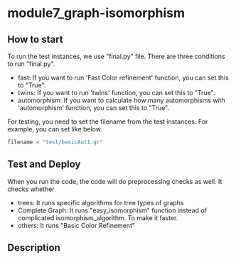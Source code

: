 # module7_graph-isomorphism

## How to start

To run the test instances, we use "final.py" file.
There are three conditions to run "final.py".

- fast:
If you want to run 'Fast Color refinement' function,
you can set this to "True".
- twins:
If you want to run 'twins' function,
you can set this to "True".
- automorphism:
If you want to calculate how many automorphisms with 'automorphism' function,
you can set this to "True".

For testing, you need to set the filename from the test instances.
For example, you can set like below.

```python
filename = "test/basicAut1.gr"
```

## Test and Deploy

When you run the code,
the code will do preprocessing checks as well.
It checks whether

- trees:
It runs specific algorithms for tree types of graphs
- Complete Graph:
It runs "easy_isomorphism" function instead of complicated isomorphism_algorithm.
To make it faster.
- others:
It runs "Basic Color Refinement"

## Description
